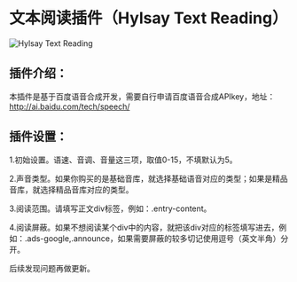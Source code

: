 # 文本阅读插件（Hylsay Text Reading）
![Hylsay Text Reading](https://ps.w.org/hylsay-text-reading/assets/screenshot-1.png?rev=2641925)

## 插件介绍：

本插件是基于百度语音合成开发，需要自行申请百度语音合成APIkey，地址：http://ai.baidu.com/tech/speech/

## 插件设置：

1.初始设置。语速、音调、音量这三项，取值0-15，不填默认为5。

2.声音类型。如果你购买的是基础音库，就选择基础语音对应的类型；如果是精品音库，就选择精品音库对应的类型。

3.阅读范围。请填写正文div标签，例如：.entry-content。

4.阅读屏蔽。如果不想阅读某个div中的内容，就把该div对应的标签填写进去，例如：.ads-google,.announce，如果需要屏蔽的较多切记使用逗号（英文半角）分开。

后续发现问题再做更新。
